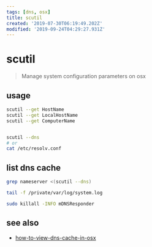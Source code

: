 ```yaml
---
tags: [dns, osx]
title: scutil
created: '2019-07-30T06:19:49.202Z'
modified: '2019-09-24T04:29:27.931Z'
---
```


# scutil

> Manage system configuration parameters on osx

## usage

```sh
scutil --get HostName
scutil --get LocalHostName
scutil --get ComputerName


scutil --dns
# or
cat /etc/resolv.conf
```


## list dns cache

```sh
grep nameserver <(scutil --dns)

tail -f /private/var/log/system.log

sudo killall -INFO mDNSResponder
```

## see also
- [how-to-view-dns-cache-in-osx](https://stackoverflow.com/a/38882447/2087704)
